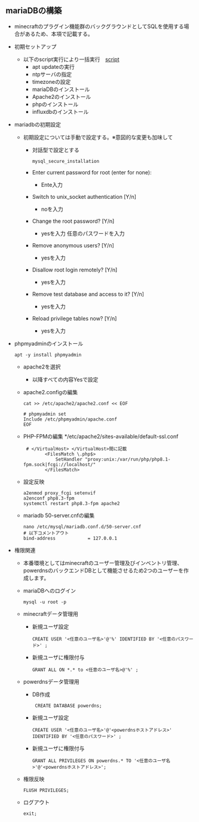 ## mariaDBの構築
* minecraftのプラグイン機能群のバックグラウンドとしてSQLを使用する場合があるため、本項で記載する。
* 初期セットアップ
  * 以下のscript実行により一括実行　[script](https://github.com/maron-gt123/k8s-setup-for-proxmox/blob/main/minecraft/sql/setup.sh)
      * apt updateの実行
      * ntpサーバの指定
      * timezoneの設定
      * mariaDBのインストール
      * Apache2のインストール
      * phpのインストール
      * influxdbのインストール
* mariadbの初期設定
  * 初期設定については手動で設定する。※意図的な変更も加味して
    * 対話型で設定とする
    
          mysql_secure_installation
    * Enter current password for root (enter for none):
      * Ente入力
    * Switch to unix_socket authentication [Y/n]
      * noを入力
    * Change the root password? [Y/n]
      * yesを入力 任意のパスワードを入力
    * Remove anonymous users? [Y/n]
      * yesを入力
    * Disallow root login remotely? [Y/n]
      * yesを入力
    * Remove test database and access to it? [Y/n]
      * yesを入力
    * Reload privilege tables now? [Y/n]
      * yesを入力
* phpmyadminのインストール
  
      apt -y install phpmyadmin
  * apache2を選択
    * 以降すべての内容Yesで設定 
  * apache2.configの編集
  
        cat >> /etc/apache2/apache2.conf << EOF
        
        # phpmyadmin set
        Include /etc/phpmyadmin/apache.conf
        EOF
        
  * PHP-FPMの編集
    */etc/apache2/sites-available/default-ssl.conf 
  
         # </VirtualHost> </VirtualHost>間に記載
                <FilesMatch \.php$>
                    SetHandler "proxy:unix:/var/run/php/php8.1-fpm.sock|fcgi://localhost/"
                </FilesMatch>
  * 設定反映
 
        a2enmod proxy_fcgi setenvif
        a2enconf php8.3-fpm
        systemctl restart php8.3-fpm apache2
  * mariadb 50-server.cnfの編集
  
        nano /etc/mysql/mariadb.conf.d/50-server.cnf
        # 以下コメントアウト
        bind-address            = 127.0.0.1
* 権限関連
  * 本番環境としてはminecraftのユーザー管理及びインベントリ管理、powerdnsのバックエンドDBとして機能させるため2つのユーザーを作成します。
  * mariaDBへのログイン
  
        mysql -u root -p
  * minecraftデータ管理用
    * 新規ユーザ設定

          CREATE USER '<任意のユーザ名>'@'%' IDENTIFIED BY '<任意のパスワード>' ;
    * 新規ユーザに権限付与
  
          GRANT ALL ON *.* to <任意のユーザ名>@'%' ;

  * powerdnsデータ管理用
    * DB作成

           CREATE DATABASE powerdns;
    * 新規ユーザ設定

          CREATE USER '<任意のユーザ名>'@'<powerdnsホストアドレス>' IDENTIFIED BY '<任意のパスワード>' ;
    * 新規ユーザに権限付与
  
          GRANT ALL PRIVILEGES ON powerdns.* TO '<任意のユーザ名>'@'<powerdnsホストアドレス>';
  * 権限反映
    
        FLUSH PRIVILEGES;
  * ログアウト

        exit;
